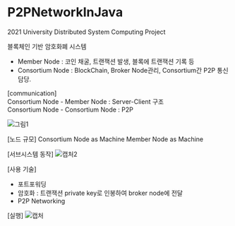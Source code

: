 # P2PNetworkInJava
2021 University Distributed System Computing Project

블록체인 기반 암호화폐 시스템

- Member Node : 코인 채굴, 트랜잭션 발생, 블록에 트랜잭션 기록 등
- Consortium Node : BlockChain, Broker Node관리, Consortium간 P2P 통신 담당.
 
[communication]    
Consortium Node - Member Node : Server-Client 구조    
Consortium Node - Consortium Node : P2P     

![그림1](https://user-images.githubusercontent.com/49053341/137587384-9dbae3f7-da12-4320-9b25-5bf1a09b70a0.png)

[노드 규모]
Consortium Node as Machine
Member Node as Machine


[서브시스템 동작]
![캡처2](https://user-images.githubusercontent.com/49053341/137587566-c3880b48-48d5-4ea6-9e45-c3e26bbf145e.JPG)



[사용 기술]

- 포트포워딩
- 암호화 : 트랜잭션 private key로 인봉하여 broker node에 전달
- P2P Networking



[실행]
![캡처](https://user-images.githubusercontent.com/49053341/137587545-6e78405a-2fe9-41fa-b8b7-0f627620b93d.JPG)



